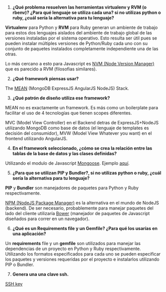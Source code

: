 1. **¿Qué problema resuelven las herramientas virtualenv y RVM (o rbenv)? ¿Para qué lenguaje se utiliza cada una? si no utilizas python o ruby, ¿cuál sería la alternativa para tu lenguaje?**

  **Virtualenv** para Python y **RVM** para Ruby generan un ambiente de trabajo para estos dos lenguajes aislados del ambiente de trabajo global de las versiones instaladas por el sistema operativo. Esto resulta ser útil pues se pueden instalar múltiples versiones de Python/Ruby cada uno con su conjunto de paquetes instalados completamente independiente una de las otras.
  
  Lo más cercano a esto para Javascript es [NVM (Node Version Manager)](https://github.com/creationix/nvm) que es parecido a RVM (filosofias similares).

2. **¿Qué framework piensas usar?**

  The [MEAN](http://www.mean.io) (MongoDB ExpressJS AngularJS NodeJS) Stack.

3. **¿Qué patrón de diseño utiliza ese framework?**

  MEAN no es exactamente un framework. Es más como un boilerplate para facilitar el uso de 4 tecnologías que tienen scopes diferentes.
  
  MVC (Model View Controller) en el Backend detras de ExpressJS+NodeJS utilizando MongoDB como base de datos (el lenguaje de templates es decisión del consumidor), MVW (Model View Whatever you want) en el frontend utilizando AngularJS.

4. **En el framework seleccionado, ¿cómo se crea la relación entre las tablas de la base de datos y las clases definidas?**

  Utilizando el modulo de Javascript [Mongoose](https://github.com/LearnBoost/mongoose). Ejemplo [aquí](https://github.com/linnovate/mean/blob/master/app/models/article.js).

5. **¿Para que se utilizan PIP y Bundler?, si no utilizas python o ruby, ¿cuál sería la alternativa para tu lenguaje?**

  **PIP** y **Bundler** son manejadores de paquetes para Python y Ruby respectivamente. 

  [NPM (NodeJS Package Manager)](https://npmjs.org/) es la alternativa en el mundo de NodeJS (backend). De ser necesario, probablemente para manejar paquetes del lado del cliente utilizaría [Bower](http://bower.io/) (manejador de paquetes de Javascript diseñados para correr en un navegador).

6. **¿Qué es un Requirements file y un Gemfile? ¿Para qué los usarías en una aplicación?**

  Un **requirements** file y un **gemfile** son utilizados para manejar las dependencias de un proyecto en Python y Ruby respectivamente. Utilizando los formatos especificados para cada uno se pueden especificar los paquetes y versiones requeridas por el proyecto e instalarlos utilizando PIP o Bundler.

7. **Genera una una clave ssh.**

  [SSH key](https://api.github.com/users/scast/keys)
